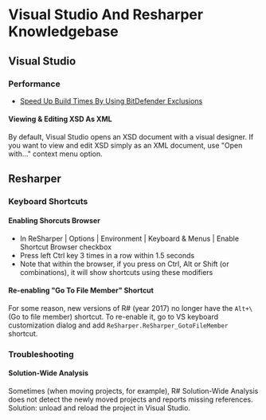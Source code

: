 # Visual Studio And Resharper Knowledgebase

## Visual Studio

### Performance ###
* [Speed Up Build Times By Using BitDefender Exclusions](https://ardalis.com/speed-up-visual-studio-build-times)

#### Viewing & Editing XSD As XML
By default, Visual Studio opens an XSD document with a visual designer. If you want to view and edit XSD simply as an XML document, use "Open with..." context menu option.

## Resharper

### Keyboard Shortcuts
#### Enabling Shorcuts Browser
* In ReSharper | Options | Environment | Keyboard & Menus | Enable Shortcut Browser checkbox
* Press left Ctrl key 3 times in a row within 1.5 seconds
* Note that within the browser, if you press on Ctrl, Alt or Shift (or combinations), it will show shortcuts using these modifiers

#### Re-enabling "Go To File Member" Shortcut
For some reason, new versions of R# (year 2017) no longer have the `Alt+\` (Go to file member) shortcut. To re-enable it, go to VS keyboard customization dialog and add `ReSharper.ReSharper_GotoFileMember` shortcut.

### Troubleshooting
#### Solution-Wide Analysis
Sometimes (when moving projects, for example), R# Solution-Wide Analysis does not detect the newly moved projects and reports missing references. Solution: unload and reload the project in Visual Studio.

